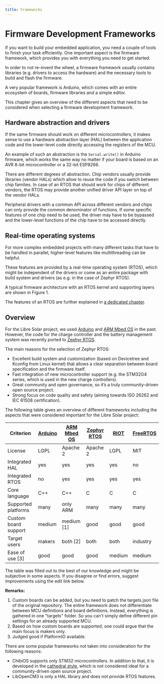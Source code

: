 ```yaml
---
title: Frameworks
---
```


# Firmware Development Frameworks

If you want to build your embedded application, you need a couple of tools to finish your task efficiently. One important aspect is the firmware framework, which provides you with everything you need to get started.

In order to not re-invent the wheel, a firmware framework usually contains libraries (e.g. drivers to access the hardware) and the necessary tools to build and flash the firmware.

A very popular framework is Arduino, which comes with an entire ecosystem of boards, firmware libraries and a simple editor.

This chapter gives an overview of the different aspects that need to be considered when selecting a firmware development framework.

## Hardware abstraction and drivers

If the same firmware should work on different microcontrollers, it makes sense to use a hardware abstraction layer (HAL) between the application code and the lower-level code directly accessing the registers of the MCU.

An example of such an abstraction is the `Serial.write()` in Arduino firmware, which works the same way no matter if your board is based on an AVR 8-bit microcontroller or a 32-bit ESP8266.

There are different degrees of abstraction. Chip vendors usually provide libraries (vendor HALs) which allow to reuse the code if you switch between chip families. In case of an RTOS that should work for chips of different vendors, the RTOS may provide another unified driver API layer on top of the vendor HALs.

Peripheral drivers with a common API across different vendors and chips can only provide the common denominator of functions. If some specific features of one chip need to be used, the driver may have to be bypassed and the lower-level functions of the chip have to be accessed directly.

## Real-time operating systems

For more complex embedded projects with many different tasks that have to be handled in parallel, higher-level features like multithreading can be helpful.

These features are provided by a real-time operating system (RTOS), which might be independent of the drivers or come as an entire package with build system and drivers (as e.g. in the case of Zephyr RTOS).

A typical firmware architecture with an RTOS kernel and supporting layers are shown in Figure 1.

<fig-caption src="development/rtos-architecture.svg" caption="Firmware architecture with RTOS kernel" num="1" />

The features of an RTOS are further explained in [a dedicated chapter](rtos_super_loop).

## Overview

For the Libre Solar project, we used [Arduino](https://www.arduino.cc/) and [ARM Mbed OS](https://os.mbed.com/) in the past. However, the code for the charge controller and the battery management system was recently ported to [Zephyr RTOS](https://www.zephyrproject.org/).

The main reasons for the selection of Zephyr RTOS:

- Excellent build system and customization (based on Devicetree and Kconfig from Linux kernel) that allows a clear separation between board specification and the firmware itself.
- Fast integration of new microcontroller support (e.g. the STM32G4 series, which is used in the new charge controllers).
- Great community and open governance, so it’s a truly community-driven open source project.
- Strong focus on code quality and safety (aiming towards ISO 26262 and IEC 61508 certification).

The following table gives an overview of different frameworks including the aspects that were considered important for the Libre Solar project:

Criterion             | [Arduino](https://www.arduino.cc/) | [ARM Mbed OS](https://os.mbed.com/)| [Zephyr RTOS](https://www.zephyrproject.org/)| [RIOT](http://riot-os.org/)   | [FreeRTOS](https://freertos.org/)  |
----------------------|---------|-----------|----------|--------|-----------|
License               | LGPL    | Apache 2  | Apache 2 | LGPL   | MIT       |
Integrated HAL        | yes     | yes       | yes      | yes    | no        |
Integrated RTOS       | no      | yes       | yes      | yes    | yes       |
Core language         | C++     | C++       | C        | C      | C         |
Supported platforms   | many    | only ARM  | many     | many   | many      |
Custom board support  | medium  | medium [1]| good     | good   | good      |
Target users          | makers  | both [2]  | both     | both   | industry  |
Ease of use [3]       | good    | good      | good     | medium | medium    |

The table was filled out to the best of our knowledge and might be subjective in some aspects. If you disagree or find errors, suggest improvements using the edit link below.

**Remarks:**

1. Custom boards can be added, but you need to patch the targets.json file of the original repository. The entire framework does not differentiate between MCU definitions and board definitions. Instead, everything is gathered in one "targets" folder. So you can't simply define different pin settings for an already supported MCU.
2. Based on how custom boards are supported, one could argue that the main focus is makers only.
3. Judged good if PlatformIO available.

There are some popular frameworks not taken into consideration for the following reasons:

- ChibiOS supports only STM32 microcontrollers. In addition to that, it is developed in the [cathedral style](https://en.wikipedia.org/wiki/The_Cathedral_and_the_Bazaar), which is not considered ideal for a community-driven open source project.
- LibOpenCM3 is only a HAL library and does not provide RTOS features.
